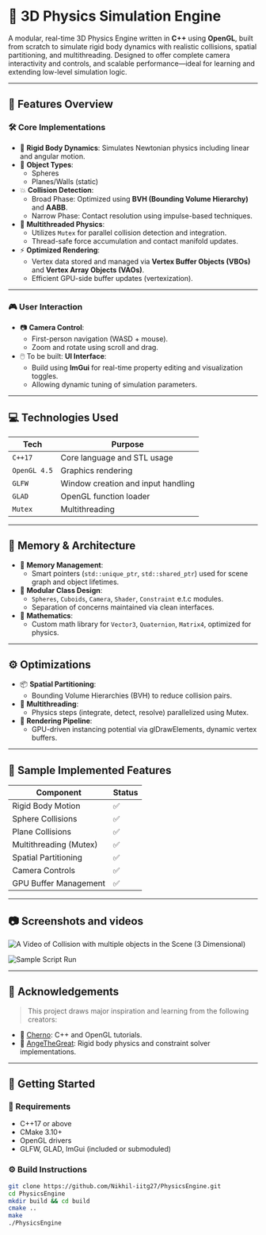 # 🧱 3D Physics Simulation Engine

A modular, real-time 3D Physics Engine written in **C++** using **OpenGL**, built from scratch to simulate rigid body dynamics with realistic collisions, spatial partitioning, and multithreading. Designed to offer complete camera interactivity and controls, and scalable performance—ideal for learning and extending low-level simulation logic.

---

## 📸 Features Overview

### 🛠️ Core Implementations
- 🔷 **Rigid Body Dynamics**: Simulates Newtonian physics including linear and angular motion.
- 🧱 **Object Types**:
  - Spheres
  - Planes/Walls (static)
- 💥 **Collision Detection**:
  - Broad Phase: Optimized using **BVH (Bounding Volume Hierarchy)** and **AABB**.
  - Narrow Phase: Contact resolution using impulse-based techniques.
- 🧠 **Multithreaded Physics**:
  - Utilizes `Mutex` for parallel collision detection and integration.
  - Thread-safe force accumulation and contact manifold updates.
- ⚡ **Optimized Rendering**:
  - Vertex data stored and managed via **Vertex Buffer Objects (VBOs)** and **Vertex Array Objects (VAOs)**.
  - Efficient GPU-side buffer updates (vertexization).

---

### 🎮 User Interaction
- 📷 **Camera Control**:
  - First-person navigation (WASD + mouse).
  - Zoom and rotate using scroll and drag.
- 🖱️ To be built: **UI Interface**:
  - Build using **ImGui** for real-time property editing and visualization toggles.
  - Allowing dynamic tuning of simulation parameters.

---

## 💻 Technologies Used

| Tech              | Purpose                           |
|-------------------|-----------------------------------|
| `C++17`           | Core language and STL usage       |
| `OpenGL 4.5`      | Graphics rendering                |
| `GLFW`            | Window creation and input handling|
| `GLAD`            | OpenGL function loader            |
| `Mutex`           | Multithreading                    |

---

## 🧠 Memory & Architecture

- 💾 **Memory Management**:
  - Smart pointers (`std::unique_ptr`, `std::shared_ptr`) used for scene graph and object lifetimes.
- 🧩 **Modular Class Design**:
  - `Spheres`, `Cuboids`, `Camera`, `Shader`, `Constraint` e.t.c modules.
  - Separation of concerns maintained via clean interfaces.
- 🧮 **Mathematics**:
  - Custom math library for `Vector3`, `Quaternion`, `Matrix4`, optimized for physics.
---

## ⚙️ Optimizations

- 📦 **Spatial Partitioning**:
  - Bounding Volume Hierarchies (BVH) to reduce collision pairs.
- 🧵 **Multithreading**:
  - Physics steps (integrate, detect, resolve) parallelized using Mutex.
- 🎥 **Rendering Pipeline**:
  - GPU-driven instancing potential via glDrawElements, dynamic vertex buffers.

---

## 🔬 Sample Implemented Features

| Component               | Status    |
|-------------------------|-----------|
| Rigid Body Motion       |   ✅      |
| Sphere Collisions       |   ✅      |
| Plane Collisions        |   ✅      |
| Multithreading (Mutex)  |   ✅      |
| Spatial Partitioning    |   ✅      |
| Camera Controls         |   ✅      |
| GPU Buffer Management   |   ✅      |

---

## 📷 Screenshots and videos

![A Video of Collision with multiple objects in the Scene (3 Dimensional)](https://github.com/user-attachments/assets/53d4ab9b-5e7f-48ec-9362-96c1e14ca395)

![Sample Script Run](https://github.com/user-attachments/assets/66341ab4-bd8c-4835-8ae3-a39355c39014)

---

## 🙏 Acknowledgements

> This project draws major inspiration and learning from the following creators:

- 🎥 [Cherno](https://www.youtube.com/@TheCherno): C++ and OpenGL tutorials.
- 🧠 [AngeTheGreat](https://www.youtube.com/@AngeTheGreat): Rigid body physics and constraint solver implementations.

---

## 🏁 Getting Started

### 🧱 Requirements
- C++17 or above
- CMake 3.10+
- OpenGL drivers
- GLFW, GLAD, ImGui (included or submoduled)

### ⚙️ Build Instructions
```bash
git clone https://github.com/Nikhil-iitg27/PhysicsEngine.git
cd PhysicsEngine
mkdir build && cd build
cmake ..
make
./PhysicsEngine
